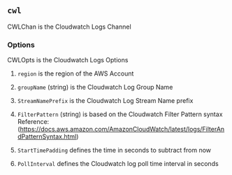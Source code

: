 ## `cwl`

CWLChan is the Cloudwatch Logs Channel

### Options

CWLOpts is the Cloudwatch Logs Options

1. `region` is the region of the AWS Account

1. `groupName` (string) is the Cloudwatch Log Group Name

1. `StreamNamePrefix` is the Cloudwatch Log Stream Name prefix

1. `FilterPattern` (string) is based on the Cloudwatch Filter Pattern syntax
    Reference: (https://docs.aws.amazon.com/AmazonCloudWatch/latest/logs/FilterAndPatternSyntax.html)

1. `StartTimePadding` defines the time in seconds to subtract from now

1. `PollInterval` defines the Cloudwatch log poll time interval in seconds

